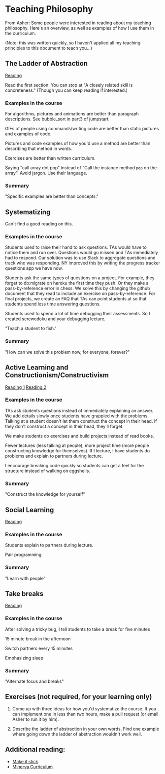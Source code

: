 # Teaching Philosophy

From Asher: Some people were interested in reading about my teaching philosophy.  Here's an overview, as well as examples of how I use them in the curriculum.

(Note: this was written quickly, so I haven't applied all my teaching principles to this document to teach you...)

## The Ladder of Abstraction

[Reading](http://lesswrong.com/lw/bc3/sotw_be_specific/)

Read the first section.  You can stop at "A closely related skill is concreteness."  (Though you can keep reading if interested.)

### Examples in the course

For algorithms, pictures and animations are better than paragraph descriptions.  See bubble_sort in part3 of jumpstart.

GIFs of people using commands/writing code are better than static pictures and examples of code.

Pictures and code examples of how you'd use a method are better than describing that method in words.

Exercises are better than written curriculum.

Saying "call array dot pop" instead of "Call the instance method `pop` on the array".  Avoid jargon.  Use their language.

### Summary

"Specific examples are better than concepts."

## Systematizing

Can't find a good reading on this.

### Examples in the course

Students used to raise their hand to ask questions.  TAs would have to notice them and run over.  Questions would go missed and TAs immediately had to respond.  Our solution was to use Slack to aggregate questions and track who was responding.  NY improved this by writing the progress tracker questions app we have now.

Students ask the same types of questions on a project. For example, they forget to db:migrate on heroku the first time they push.  Or they make a pass-by-reference error in chess.  We solve this by changing the github document that they read to include an exercise on pass-by-reference.  For final projects, we create an FAQ that TAs can point students at so that students spend less time answering questions.

Students used to spend a lot of time debugging their assessments.  So I created screwedoku and your debugging lecture.

"Teach a student to fish."

### Summary

"How can we solve this problem now, for everyone, forever?"

## Active Learning and Constructionism/Constructivism

[Reading 1](https://en.wikipedia.org/wiki/Active_learning)
[Reading 2](https://en.wikipedia.org/wiki/Constructivism_(philosophy_of_education))

### Examples in the course

TAs ask students questions instead of immediately explaining an answer.  We add details slowly once students have grappled with the problems.  Talking at a student doesn't let them construct the concept in their head.  If they don't construct a concept in their head, they'll forget.

We make students do exercises and build projects instead of read books.

Fewer lectures (less talking at people), more project time (more people constructing knowledge for themselves). If I lecture, I have students do problems and explain to partners during lecture.

I encourage breaking code quickly so students can get a feel for the structure instead of walking on eggshells.

### Summary

"Construct the knowledge for yourself"


## Social Learning

[Reading](https://en.wikipedia.org/wiki/Social_learning_theory)

### Examples in the course

Students explain to partners during lecture.

Pair programming

### Summary

"Learn with people"

## Take breaks

[Reading](http://www.ncbi.nlm.nih.gov/pubmed/21211793)

### Examples in the course

After solving a tricky bug, I tell students to take a break for five minutes

15 minute break in the afternoon

Switch partners every 15 minutes

Emphasizing sleep

### Summary

"Alternate focus and breaks"


## Exercises (not required, for your learning only)

1. Come up with three ideas for how you'd systematize the course.  If you can implement one in less than two hours, make a pull request (or email Asher to run it by him).

2. Describe the ladder of abstraction in your own words.  Find one example where going down the ladder of abstraction wouldn't work well.


## Additional reading:

- [Make it stick](http://www.amazon.com/Make-It-Stick-Successful-Learning/dp/0674729013)
- [Minerva Curriculum](https://www.minerva.kgi.edu/academics/curriculum/)
